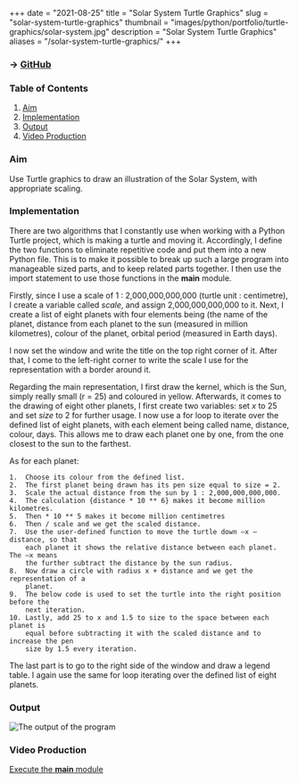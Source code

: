 +++
date = "2021-08-25"
title = "Solar System Turtle Graphics"
slug = "solar-system-turtle-graphics"
thumbnail = "images/python/portfolio/turtle-graphics/solar-system.jpg"
description = "Solar System Turtle Graphics"
aliases = "/solar-system-turtle-graphics/"
+++

### → [GitHub](https://github.com/tanducmai/solar-system-turtle-graphics)

### Table of Contents

1. [Aim](#aim)
1. [Implementation](#implementation)
1. [Output](#output)
1. [Video
   Production](https://raw.githubusercontent.com/tanducmai/solar-system-turtle-graphics/main/assets/video_production.mp4)

### Aim

Use Turtle graphics to draw an illustration of the Solar System, with
appropriate scaling.

### Implementation

There are two algorithms that I constantly use when working with a Python Turtle
project, which is making a turtle and moving it. Accordingly, I define the two
functions to eliminate repetitive code and put them into a new Python file. This
is to make it possible to break up such a large program into manageable sized
parts, and to keep related parts together. I then use the import statement to
use those functions in the **main** module.

Firstly, since I use a scale of 1 : 2,000,000,000,000 (turtle unit :
centimetre), I create a variable called *scale*, and assign 2,000,000,000,000 to
it. Next, I create a list of eight planets with four elements being (the name of
the planet, distance from each planet to the sun (measured in million
kilometres), colour of the planet, orbital period (measured in Earth days).

I now set the window and write the title on the top right corner of it. After
that, I come to the left-right corner to write the scale I use for the
representation with a border around it.

Regarding the main representation, I first draw the kernel, which is the Sun,
simply really small (r = 25) and coloured in yellow. Afterwards, it comes to the
drawing of eight other planets, I first create two variables: set *x* to 25 and
set *size* to 2 for further usage. I now use a for loop to iterate over the
defined list of eight planets, with each element being called name, distance,
colour, days. This allows me to draw each planet one by one, from the one
closest to the sun to the farthest.

As for each planet:

```text
1.  Choose its colour from the defined list.
2.  The first planet being drawn has its pen size equal to size = 2.
3.  Scale the actual distance from the sun by 1 : 2,000,000,000,000.
4.  The calculation {distance * 10 ** 6} makes it become million kilometres.
5.  Then * 10 ** 5 makes it become million centimetres
6.  Then / scale and we get the scaled distance.
7.  Use the user-defined function to move the turtle down –x – distance, so that
    each planet it shows the relative distance between each planet. The –x means
    the further subtract the distance by the sun radius.
8.  Now draw a circle with radius x + distance and we get the representation of a
    planet.
9.  The below code is used to set the turtle into the right position before the
    next iteration.
10. Lastly, add 25 to x and 1.5 to size to the space between each planet is
    equal before subtracting it with the scaled distance and to increase the pen
    size by 1.5 every iteration.
```

The last part is to go to the right side of the window and draw a legend table.
I again use the same for loop iterating over the defined list of eight planets.

### Output

![The output of the program](/images/python/portfolio/turtle-graphics/solar-system.jpg)

### Video Production

[Execute the **main**
module](https://raw.githubusercontent.com/tanducmai/solar-system-turtle-graphics/main/assets/video_production.mp4)
